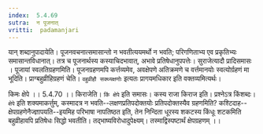 ```yaml
---
index:  5.4.69
sutra:  न पूजनात्
vritti:  padamanjari
---
```


यान् शब्दानुपादायेति। पूजनवचनात्समासान्तो न भवतीत्ययमर्थो न भवति; परिगणिताभ्य एव प्रकृतिभ्यः समासान्तविधानात्। तत्र च पूजनार्थस्य कस्याचिदभावात्, अभावे प्रतिषेधानुपपत्तेः। सुराजेत्यादौ प्रादिसमासः ।
	पूजायां स्वलतिग्रहणमिति। पूजनग्रहणमपि कर्त्तव्यमेव, अवक्षेपणे अतिक्रमणे च वर्त्तमानयोः स्वत्योर्ग्रहणं मा भूदिति। प्राग्बहुव्रीहिग्रहणं चेति। `वहुव्रीहौ सक्थ्यक्षणोः` इत्यतः प्रागयमधिकार इति वक्तव्यमित्यर्थः।

किमः क्षेपे ।। 5.4.70 ।। 
किराजेति। `किं क्षेपे` इति समासः। कस्य राजा किराज इति। प्रश्नेऽत्र किंशब्दः।
`क्षेपे` इति शक्यमाकर्त्तुम्, कस्मादत्र न भवति--लक्षणप्रतिपदोक्तयोः प्रतिपदोक्तस्यैव ग्रहणमिति? कश्टिदाह--क्षेपग्रहणेनैज्ज्ञापयति--इयमिह परिभाषा नापतिष्ठत इति, तेन निन्दिता धूरस्य शकटस्य किंधूः शटकमिति बहुव्रीहावपि प्रतिषेधः सिद्धो भवतीति। तद्भाष्यविरोधादुपेक्ष्यम्। तस्माद्विस्पष्टार्थं क्षेपग्रहणम् ।।


